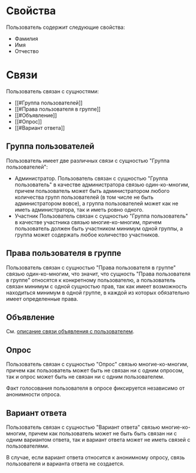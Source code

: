 # Свойства
Пользователь содержит следующие свойства:
- Фамилия
- Имя
- Отчество

# Связи
Пользователь связан с сущностями:
- [[#Группа пользователей]]
- [[#Права пользователя в группе]]
- [[#Объявление]]
- [[#Опрос]]
- [[#Вариант ответа]]

## Группа пользователей
Пользователь имеет две различных связи с сущностью "Группа пользователей":
- Администратор.
	Пользователь связан с сущностью "Группа пользователь" в качестве администратора связью один-ко-многим, причем пользователь может быть администратором любого количества групп пользователей (в том числе не быть администратором вовсе), а группа пользователей может как не иметь администратора, так и иметь ровно одного.
- Участник
	Пользователь связан с сущностью "Группа пользователь" в качестве участника связью многие-ко-многим, причем пользователь должен быть участником минимум одной группы, а группа может содержать любое количество участников.

## Права пользователя в группе
Пользователь связан с сущностью "Права пользователя в группе" связью один-ко-многим, что значит, что сущность "Права пользователя в группе" относятся к конкретному пользователю, а пользователь связан минимум с одной сущностью прав, так как имеет возможность находиться минимум в одной группе, в каждой из которых обязательно имеет определенные права. 

## Объявление
См. [описание связи объявления с пользователем](Объявление.md#Пользователь).

## Опрос
Пользователь связан с сущностью "Опрос" связью многие-ко-многим, причем как пользователь может быть не связан ни с одним опросом, так и опрос может быть не связан ни с одним пользователем. 

Факт голосования пользователя в опросе фиксируется независимо от анонимности опроса.

## Вариант ответа
Пользователь связан с сущностью "Вариант ответа" связью многие-ко-многим, причем как пользователь может не быть быть связан ни с одним вариантом ответа, так и вариант ответа может не иметь связей с пользователями.

В случае, если вариант ответа относится к анонимному опросу, связь пользователя и варианта ответа не создается.





